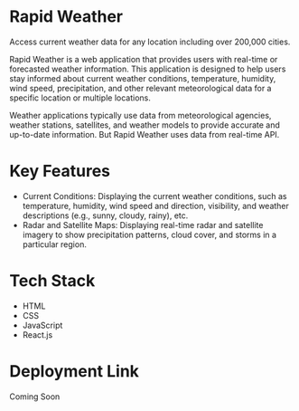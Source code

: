 # Rapid Weather

Access current weather data for any location including over 200,000 cities.

Rapid Weather is a web application that provides users with real-time or forecasted weather information. This application is designed to help users stay informed about current weather conditions, temperature, humidity, wind speed, precipitation, and other relevant meteorological data for a specific location or multiple locations.

Weather applications typically use data from meteorological agencies, weather stations, satellites, and weather models to provide accurate and up-to-date information. But Rapid Weather uses data from real-time API.

# Key Features

<ul> 
  <li>Current Conditions: Displaying the current weather conditions, such as temperature, humidity, wind speed and direction, visibility, and weather descriptions (e.g., sunny, cloudy, rainy), etc.</li>
  <li>Radar and Satellite Maps: Displaying real-time radar and satellite imagery to show precipitation patterns, cloud cover, and storms in a particular region.</li>
</ul>

# Tech Stack

<ul> 
  <li>HTML</li>
  <li>CSS</li>
  <li>JavaScript</li>
  <li>React.js</li>
</ul>

# Deployment Link

Coming Soon
